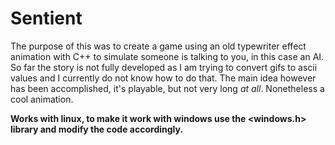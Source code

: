 # Sentient

The purpose of this was to create a game using an old typewriter effect animation with C++ to simulate someone is talking to you, in this case an AI. So far the story is not fully developed as I am trying to convert gifs to ascii values and I currently do not know how to do that. The main idea however has been accomplished, it's playable, but not very long *at all*. Nonetheless a cool animation.

**Works with linux, to make it work with windows use the <windows.h> library and modify the code accordingly.**
